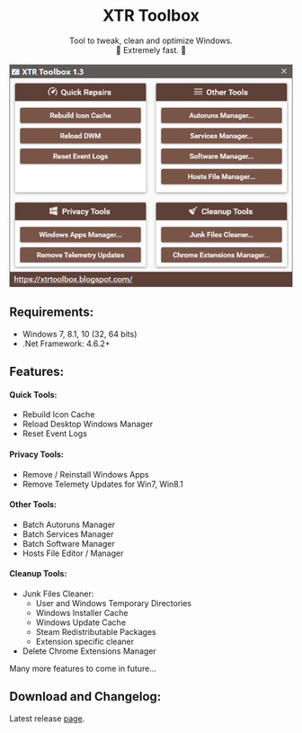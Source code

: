<h1 align="center">
XTR Toolbox
</h1>
<p align="center">
Tool to tweak, clean and optimize Windows. 
<br>🚀 Extremely fast. 🚀
<br>
<br>
<img src="XTR_main_screenshot.png">
</p>

## Requirements:
- Windows 7, 8.1, 10 (32, 64 bits)
- .Net Framework: 4.6.2+

## Features:
#### Quick Tools:
- Rebuild Icon Cache
- Reload Desktop Windows Manager
- Reset Event Logs

#### Privacy Tools:
- Remove / Reinstall Windows Apps
- Remove Telemety Updates for Win7, Win8.1

#### Other Tools:
- Batch Autoruns Manager
- Batch Services Manager
- Batch Software Manager
- Hosts File Editor / Manager

#### Cleanup Tools: 
- Junk Files Cleaner:
  - User and Windows Temporary Directories
  - Windows Installer Cache
  - Windows Update Cache
  - Steam Redistributable Packages
  - Extension specific cleaner
- Delete Chrome Extensions Manager

Many more features to come in future...

## Download and Changelog:
Latest release [page](https://github.com/Zeeex/XTR-Toolbox/releases/latest).
